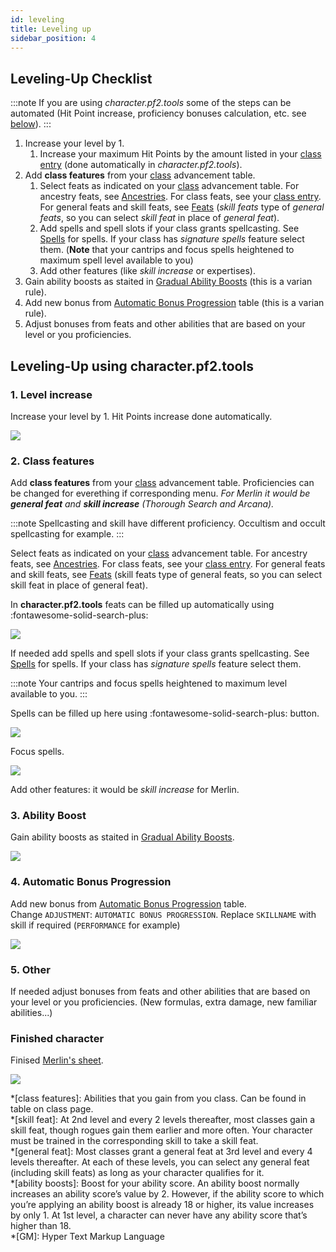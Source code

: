 ```yaml
---
id: leveling
title: Leveling up
sidebar_position: 4
---
```


## Leveling-Up Checklist

:::note
If you are using *character.pf2.tools* some of the steps can be automated (Hit Point increase, proficiency bonuses calculation, etc. see [below](#leveling-up-using-characterpf2tools)).
:::

1. Increase your level by 1.
    1. Increase your maximum Hit Points by the amount listed in your [class entry](https://2e.aonprd.com/Classes.aspx) (done automatically in *character.pf2.tools*).
1. Add **class features** from your [class](https://2e.aonprd.com/Classes.aspx) advancement table.
    1. Select feats as indicated on your [class](https://2e.aonprd.com/Classes.aspx) advancement table. For ancestry feats, see [Ancestries](https://2e.aonprd.com/Ancestries.aspx). For class feats, see your [class entry](https://2e.aonprd.com/Classes.aspx). For general feats and skill feats, see [Feats](https://2e.aonprd.com/Feats.aspx) (*skill feats* type of *general feats*, so you can select *skill feat* in place of *general feat*).
    1. Add spells and spell slots if your class grants spellcasting. See [Spells](https://2e.aonprd.com/Spells.aspx) for spells. If your class has *signature spells* feature select them. (**Note** that your cantrips and focus spells heightened to maximum spell level available to you)
    1. Add other features (like *skill increase* or expertises).
1. Gain ability boosts as staited in [Gradual Ability Boosts](https://2e.aonprd.com/Rules.aspx?ID=1300) (this is a varian rule).
1. Add new bonus from [Automatic Bonus Progression](https://2e.aonprd.com/Rules.aspx?ID=1357) table (this is a varian rule).
1. Adjust bonuses from feats and other abilities that are based on your level or you proficiencies.

## Leveling-Up using **character.pf2.tools**

### 1. Level increase

Increase your level by 1. Hit Points increase done automatically.

![](rules/pathfinder_2e/screen/up-1.gif)

### 2. Class features

Add **class features** from your [class](https://2e.aonprd.com/Classes.aspx) advancement table. Proficiencies can be changed for everething if corresponding menu. *For Merlin it would be <b>general feat</b> and <b>skill increase</b> (Thorough Search and Arcana).*

:::note
Spellcasting and skill have different proficiency. Occultism and occult spellcasting for example.
:::

Select feats as indicated on your [class](https://2e.aonprd.com/Classes.aspx) advancement table. For ancestry feats, see [Ancestries](https://2e.aonprd.com/Ancestries.aspx). For class feats, see your [class entry](https://2e.aonprd.com/Classes.aspx). For general feats and skill feats, see [Feats](https://2e.aonprd.com/Feats.aspx) (skill feats type of general feats, so you can select skill feat in place of general feat).

In **character.pf2.tools** feats can be filled up automatically using :fontawesome-solid-search-plus:

![](rules/pathfinder_2e/screen/up-3.gif)

If needed add spells and spell slots if your class grants spellcasting. See [Spells](https://2e.aonprd.com/Spells.aspx) for spells. If your class has *signature spells* feature select them.

:::note
Your cantrips and focus spells heightened to maximum level available to you.
:::

Spells can be filled up here using :fontawesome-solid-search-plus: button.

![](rules/pathfinder_2e/screen/up-4.gif)

Focus spells.

![](rules/pathfinder_2e/screen/spell-4.png)

Add other features: it would be *skill increase* for Merlin.

### 3. Ability Boost

Gain ability boosts as staited in [Gradual Ability Boosts](https://2e.aonprd.com/Rules.aspx?ID=1300).  

![](rules/pathfinder_2e/screen/up-5.gif)  

### 4. Automatic Bonus Progression

Add new bonus from [Automatic Bonus Progression](https://2e.aonprd.com/Rules.aspx?ID=1357) table.  
Change `ADJUSTMENT`: `AUTOMATIC BONUS PROGRESSION`. Replace `SKILLNAME` with skill if required (`PERFORMANCE` for example)

![](rules/pathfinder_2e/screen/up-6.gif)  

### 5. Other

If needed adjust bonuses from feats and other abilities that are based on your level or you proficiencies. (New formulas, extra damage, new familiar abilities...)

### Finished character

Finised [Merlin's sheet](https://character.pf2.tools/?Lfw0dtTD).

![](rules/pathfinder_2e/screen/merlin-lvl-3.png)

*[class features]: Abilities that you gain from you class. Can be found in table on class page.  
*[skill feat]: At 2nd level and every 2 levels thereafter, most classes gain a skill feat, though rogues gain them earlier and more often. Your character must be trained in the corresponding skill to take a skill feat.  
*[general feat]: Most classes grant a general feat at 3rd level and every 4 levels thereafter. At each of these levels, you can select any general feat (including skill feats) as long as your character qualifies for it.  
*[ability boosts]: Boost for your ability score. An ability boost normally increases an ability score’s value by 2. However, if the ability score to which you’re applying an ability boost is already 18 or higher, its value increases by only 1. At 1st level, a character can never have any ability score that’s higher than 18.  
*[GM]: Hyper Text Markup Language
